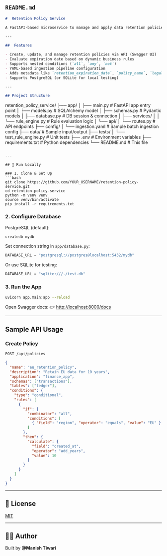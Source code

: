 ## `README.md`

```markdown
#  Retention Policy Service

A FastAPI-based microservice to manage and apply data retention policies for enterprise archival systems. Supports complex rule-based expiration logic using a configurable JSON structure.

---

##  Features

- Create, update, and manage retention policies via API (Swagger UI)
- Evaluate expiration date based on dynamic business rules
- Supports nested conditions (`all`, `any`, `not`)
- YAML-based ingestion pipeline configuration
- Adds metadata like `retention_expiration_date`, `policy_name`, `legal_hold_flag` to ingested data
- Supports PostgreSQL (or SQLite for local testing)

---

## Project Structure

```

retention\_policy\_service/
├── app/
│   ├── main.py              # FastAPI app entry point
│   ├── models.py            # SQLAlchemy model
│   ├── schemas.py           # Pydantic models
│   ├── database.py          # DB session & connection
│   ├── services/
│   │   └── rule\_engine.py   # Rule evaluation logic
│   └── api/
│       └── routes.py        # API endpoints
├── config/
│   └── ingestion.yaml       # Sample batch ingestion config
├── data/                    # Sample input/output
├── tests/
│   └── test\_rule\_engine.py  # Unit tests
├── .env                     # Environment variables
├── requirements.txt         # Python dependencies
└── README.md                # This file

````

---

## 🧪 Run Locally

### 1. Clone & Set Up
```bash
git clone https://github.com/YOUR_USERNAME/retention-policy-service.git
cd retention-policy-service
python -m venv venv
source venv/bin/activate
pip install -r requirements.txt
````

### 2. Configure Database

PostgreSQL (default):

```bash
createdb mydb
```

Set connection string in `app/database.py`:

```python
DATABASE_URL = "postgresql://postgres@localhost:5432/mydb"
```

Or use SQLite for testing:

```python
DATABASE_URL = "sqlite:///./test.db"
```

### 3. Run the App

```bash
uvicorn app.main:app --reload
```

Open Swagger docs:
👉 [http://localhost:8000/docs](http://localhost:8000/docs)

---

## Sample API Usage

### Create Policy

```http
POST /api/policies
```

```json
{
  "name": "eu_retention_policy",
  "description": "Retain EU data for 10 years",
  "application": "finance_app",
  "schemas": ["transactions"],
  "tables": ["ledger"],
  "conditions": {
    "type": "conditional",
    "rules": [
      {
        "if": {
          "combinator": "all",
          "conditions": [
            { "field": "region", "operator": "equals", "value": "EU" }
          ]
        },
        "then": {
          "calculate": {
            "field": "created_at",
            "operator": "add_years",
            "value": 10
          }
        }
      }
    ]
  }
}
```

---



## 🧾 License

[MIT](LICENSE)

---

## 👨‍💻 Author

Built by **@Manish Tiwari**

```


```
